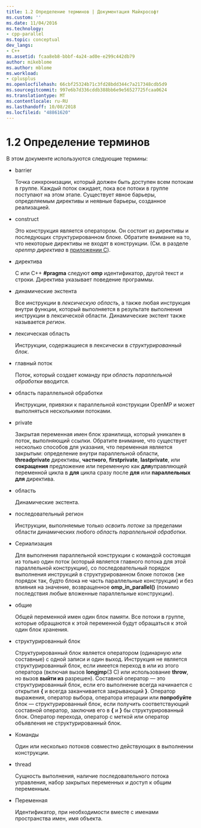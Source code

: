 ```yaml
---
title: 1.2 Определение терминов | Документация Майкрософт
ms.custom: ''
ms.date: 11/04/2016
ms.technology:
- cpp-parallel
ms.topic: conceptual
dev_langs:
- C++
ms.assetid: fcaa8eb8-bbbf-4a24-ad0e-e299c442db79
author: mikeblome
ms.author: mblome
ms.workload:
- cplusplus
ms.openlocfilehash: 66cbf25324b71c3fd28bdd344c7a217348cdb5d9
ms.sourcegitcommit: 997e6b7d336cddb388bb6e9e56527725fcaa0624
ms.translationtype: MT
ms.contentlocale: ru-RU
ms.lasthandoff: 10/08/2018
ms.locfileid: "48861620"
---
```

# <a name="12-definition-of-terms"></a>1.2 Определение терминов

В этом документе используются следующие термины:

- barrier

   Точка синхронизации, который должен быть доступен всем потокам в группе.  Каждый поток ожидает, пока все потоки в группе поступают на этом этапе. Существует явное барьеры, определяемым директивы и неявные барьеры, созданное реализацией.

- construct

   Это конструкция является оператором. Он состоит из директивы и последующих структурированном блоке. Обратите внимание на то, что некоторые директивы не входят в конструкции. (См. в разделе *openmp директива* в [приложении C](../../parallel/openmp/c-openmp-c-and-cpp-grammar.md)).

- директива

   C или C++ **#pragma** следуют **omp** идентификатор, другой текст и строки. Директива указывает поведение программы.

- динамические экстента

   Все инструкции в *лексическую область*, а также любая инструкция внутри функции, который выполняется в результате выполнения инструкции в лексической области. Динамические экстент также называется *регион*.

- лексическая область

   Инструкции, содержащиеся в лексически в *структурированный блок*.

- главный поток

   Поток, который создает команду при *область параллельной обработки* вводится.

- область параллельной обработки

   Инструкции, привязки к параллельной конструкции OpenMP и может выполняться несколькими потоками.

- private

   Закрытая переменная имен блок хранилища, который уникален в поток, выполняющий ссылки. Обратите внимание, что существует несколько способов для указания, что переменная является закрытым: определение внутри параллельной области, **threadprivate** директивы, **частного**, **firstprivate**, **lastprivate**, или **сокращения** предложение или переменную как **для**управляющей переменной цикла в **для** цикла сразу после **для** или **параллельных для** директива.

- область

   Динамические экстента.

- последовательный регион

   Инструкции, выполняемые только *освоить потоке* за пределами области динамических любого *область параллельной обработки*.

- Сериализация

   Для выполнения параллельной конструкции с командой состоящая из только один поток (который является главного потока для этой параллельной конструкции), со последовательный порядок выполнения инструкций в структурированном блоке потоков (же порядок так, будто блока не часть параллельные конструкции) и без влияния на значение, возвращенное **omp_in_parallel()** (помимо последствия любые вложенные параллельные конструкции).

- общие

   Общей переменной имен один блок памяти. Все потоки в группе, которые обращаются к этой переменной будут обращаться к этой один блок хранения.

- структурированный блок

   Структурированный блок является оператором (одинарную или составные) с одной записи и один выход. Инструкция не является структурированный блок, если имеется переход в или из этого оператора (включая вызов **longjmp**(3 C) или использование **throw**, но вызов **выйти из** разрешен). Составной оператор — это структурированный блок, если его выполнение всегда начинается с открытия **{** и всегда заканчивается закрывающий **}**. Оператор выражения, оператор выбора, оператора итерации или **попробуйте** блок — структурированный блок, если получить соответствующий составной оператор, заключив его в **{** и **}** бы структурированный блок. Оператор перехода, оператор с меткой или оператор объявления не структурированный блок.

- Команды

   Один или несколько потоков совместно действующих в выполнении конструкции.

- thread

   Сущность выполнения, наличие последовательного потока управления, набор закрытых переменных и доступ к общим переменным.

- Переменная

   Идентификатор, при необходимости вместе с именами пространства имен, имя объекта.
